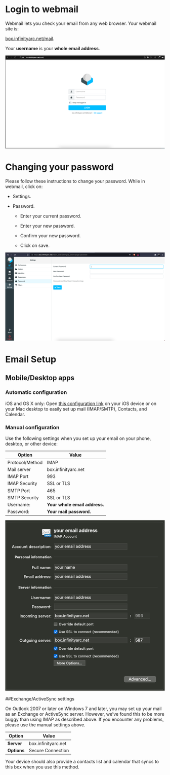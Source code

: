 # Login to webmail


Webmail lets you check your email from any web browser. Your webmail site is:

[box.infinityarc.net/mail](https://box.infinityarc.net/mail).

Your **username** is your **whole email address**.

![image.png](/.attachments/image-3109f6cc-0035-4be4-8b1b-d50ff1747106.png)
# Changing your password

Please follow these instructions to change your password.
While in webmail, click on:

* Settings.

* Password.

    * Enter your current password.

    * Enter your new password.

    * Confirm your new password.

    * Click on save.

![image.png](/.attachments/image-532d02cd-2bec-4605-bc8a-d55d0e0f736e.png)

# Email Setup

## Mobile/Desktop apps

### Automatic configuration

iOS and OS X only: Open [this configuration link](https://box.infinityarc.net/mailinabox.mobileconfig) on your iOS device or on your Mac desktop to easily set up mail (IMAP/SMTP), Contacts, and Calendar.

### Manual configuration

Use the following settings when you set up your email on your phone, desktop, or other device:

**Option** | **Value**
---------- | ----------
Protocol/Method | IMAP
Mail server | box.infinityarc.net
IMAP Port | 993
IMAP Security | SSL or TLS
SMTP Port | 465
SMTP Security | SSL or TLS
Username: | 	**Your whole email address.**
Password: | **Your mail password.**

![image.png](/.attachments/image-fed93d94-d62a-4333-b827-fdd741163c54.png)

##Exchange/ActiveSync settings

On Outlook 2007 or later on Windows 7 and later, you may set up your mail as an Exchange or ActiveSync server. However, we’ve found this to be more buggy than using IMAP as described above. If you encounter any problems, please use the manual settings above.

**Option** | **Value**
---------- | ---------
**Server** |	box.infinityarc.net
**Options** |	Secure Connection

Your device should also provide a contacts list and calendar that syncs to this box when you use this method.


